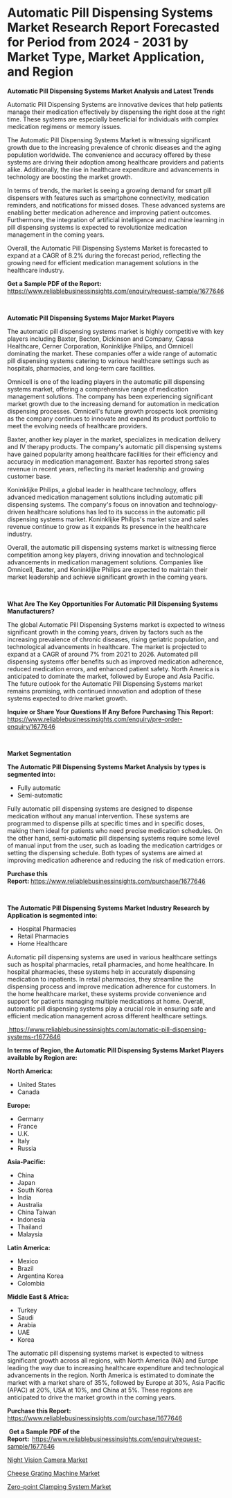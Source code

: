 <p><h1>Automatic Pill Dispensing Systems Market Research Report Forecasted for Period from 2024 -  2031 by Market Type, Market Application, and Region</h1></p><p><strong>Automatic Pill Dispensing Systems Market Analysis and Latest Trends</strong></p>
<p><p>Automatic Pill Dispensing Systems are innovative devices that help patients manage their medication effectively by dispensing the right dose at the right time. These systems are especially beneficial for individuals with complex medication regimens or memory issues.</p><p>The Automatic Pill Dispensing Systems Market is witnessing significant growth due to the increasing prevalence of chronic diseases and the aging population worldwide. The convenience and accuracy offered by these systems are driving their adoption among healthcare providers and patients alike. Additionally, the rise in healthcare expenditure and advancements in technology are boosting the market growth.</p><p>In terms of trends, the market is seeing a growing demand for smart pill dispensers with features such as smartphone connectivity, medication reminders, and notifications for missed doses. These advanced systems are enabling better medication adherence and improving patient outcomes. Furthermore, the integration of artificial intelligence and machine learning in pill dispensing systems is expected to revolutionize medication management in the coming years.</p><p>Overall, the Automatic Pill Dispensing Systems Market is forecasted to expand at a CAGR of 8.2% during the forecast period, reflecting the growing need for efficient medication management solutions in the healthcare industry.</p></p>
<p><strong>Get a Sample PDF of the Report:&nbsp;</strong> <a href="https://www.reliablebusinessinsights.com/enquiry/request-sample/1677646">https://www.reliablebusinessinsights.com/enquiry/request-sample/1677646</a></p>
<p>&nbsp;</p>
<p><strong>Automatic Pill Dispensing Systems Major Market Players</strong></p>
<p><p>The automatic pill dispensing systems market is highly competitive with key players including Baxter, Becton, Dickinson and Company, Capsa Healthcare, Cerner Corporation, Koninklijke Philips, and Omnicell dominating the market. These companies offer a wide range of automatic pill dispensing systems catering to various healthcare settings such as hospitals, pharmacies, and long-term care facilities.</p><p>Omnicell is one of the leading players in the automatic pill dispensing systems market, offering a comprehensive range of medication management solutions. The company has been experiencing significant market growth due to the increasing demand for automation in medication dispensing processes. Omnicell's future growth prospects look promising as the company continues to innovate and expand its product portfolio to meet the evolving needs of healthcare providers.</p><p>Baxter, another key player in the market, specializes in medication delivery and IV therapy products. The company's automatic pill dispensing systems have gained popularity among healthcare facilities for their efficiency and accuracy in medication management. Baxter has reported strong sales revenue in recent years, reflecting its market leadership and growing customer base.</p><p>Koninklijke Philips, a global leader in healthcare technology, offers advanced medication management solutions including automatic pill dispensing systems. The company's focus on innovation and technology-driven healthcare solutions has led to its success in the automatic pill dispensing systems market. Koninklijke Philips's market size and sales revenue continue to grow as it expands its presence in the healthcare industry.</p><p>Overall, the automatic pill dispensing systems market is witnessing fierce competition among key players, driving innovation and technological advancements in medication management solutions. Companies like Omnicell, Baxter, and Koninklijke Philips are expected to maintain their market leadership and achieve significant growth in the coming years.</p></p>
<p>&nbsp;</p>
<p><strong>What Are The Key Opportunities For Automatic Pill Dispensing Systems Manufacturers?</strong></p>
<p><p>The global Automatic Pill Dispensing Systems market is expected to witness significant growth in the coming years, driven by factors such as the increasing prevalence of chronic diseases, rising geriatric population, and technological advancements in healthcare. The market is projected to expand at a CAGR of around 7% from 2021 to 2026. Automated pill dispensing systems offer benefits such as improved medication adherence, reduced medication errors, and enhanced patient safety. North America is anticipated to dominate the market, followed by Europe and Asia Pacific. The future outlook for the Automatic Pill Dispensing Systems market remains promising, with continued innovation and adoption of these systems expected to drive market growth.</p></p>
<p><strong>Inquire or Share Your Questions If Any Before Purchasing This Report:</strong> <a href="https://www.reliablebusinessinsights.com/enquiry/pre-order-enquiry/1677646">https://www.reliablebusinessinsights.com/enquiry/pre-order-enquiry/1677646</a></p>
<p>&nbsp;</p>
<p><strong>Market Segmentation</strong></p>
<p><strong>The Automatic Pill Dispensing Systems Market Analysis by types is segmented into:</strong></p>
<p><ul><li>Fully automatic</li><li>Semi-automatic</li></ul></p>
<p><p>Fully automatic pill dispensing systems are designed to dispense medication without any manual intervention. These systems are programmed to dispense pills at specific times and in specific doses, making them ideal for patients who need precise medication schedules. On the other hand, semi-automatic pill dispensing systems require some level of manual input from the user, such as loading the medication cartridges or setting the dispensing schedule. Both types of systems are aimed at improving medication adherence and reducing the risk of medication errors.</p></p>
<p><strong>Purchase this Report:&nbsp;</strong><a href="https://www.reliablebusinessinsights.com/purchase/1677646">https://www.reliablebusinessinsights.com/purchase/1677646</a></p>
<p>&nbsp;</p>
<p><strong>The Automatic Pill Dispensing Systems Market Industry Research by Application is segmented into:</strong></p>
<p><ul><li>Hospital Pharmacies</li><li>Retail Pharmacies</li><li>Home Healthcare</li></ul></p>
<p><p>Automatic pill dispensing systems are used in various healthcare settings such as hospital pharmacies, retail pharmacies, and home healthcare. In hospital pharmacies, these systems help in accurately dispensing medication to inpatients. In retail pharmacies, they streamline the dispensing process and improve medication adherence for customers. In the home healthcare market, these systems provide convenience and support for patients managing multiple medications at home. Overall, automatic pill dispensing systems play a crucial role in ensuring safe and efficient medication management across different healthcare settings.</p></p>
<p><a href="https://www.reliablebusinessinsights.com/automatic-pill-dispensing-systems-r1677646">&nbsp;https://www.reliablebusinessinsights.com/automatic-pill-dispensing-systems-r1677646</a></p>
<p><strong>In terms of Region, the Automatic Pill Dispensing Systems Market Players available by Region are:</strong></p>
<p>
    <p> <strong> North America: </strong>
        <ul>
            <li>United States</li>
            <li>Canada</li>
        </ul>
        </p> 
    <p> <strong> Europe: </strong>
        <ul>
            <li>Germany</li>
            <li>France</li>
            <li>U.K.</li>
            <li>Italy</li>
            <li>Russia</li>
        </ul>
        </p> 
    <p> <strong> Asia-Pacific: </strong>
        <ul>
            <li>China</li>
            <li>Japan</li>
            <li>South Korea</li>
            <li>India</li>
            <li>Australia</li>
            <li>China Taiwan</li>
            <li>Indonesia</li>
            <li>Thailand</li>
            <li>Malaysia</li>
        </ul>
        </p> 
    <p> <strong> Latin America: </strong>
        <ul>
            <li>Mexico</li>
            <li>Brazil</li>
            <li>Argentina Korea</li>
            <li>Colombia</li>
        </ul>
        </p> 
    <p> <strong> Middle East & Africa: </strong>
        <ul>
            <li>Turkey</li>
            <li>Saudi</li>
            <li>Arabia</li>
            <li>UAE</li>
            <li>Korea</li>
        </ul>
    </p>
    </p>
<p><p>The automatic pill dispensing systems market is expected to witness significant growth across all regions, with North America (NA) and Europe leading the way due to increasing healthcare expenditure and technological advancements in the region. North America is estimated to dominate the market with a market share of 35%, followed by Europe at 30%, Asia Pacific (APAC) at 20%, USA at 10%, and China at 5%. These regions are anticipated to drive the market growth in the coming years.</p></p>
<p><strong>Purchase this Report: </strong><a href="https://www.reliablebusinessinsights.com/purchase/1677646">https://www.reliablebusinessinsights.com/purchase/1677646</a></p>
<p>&nbsp;<strong>Get a Sample PDF of the Report:&nbsp;&nbsp;</strong><a href="https://www.reliablebusinessinsights.com/enquiry/request-sample/1677646">https://www.reliablebusinessinsights.com/enquiry/request-sample/1677646</a></p>
<p><strong></strong></p>
<p><p><a href="https://github.com/dx0328/Market-Research-Report-List-3/blob/main/night-vision-camera-market.md">Night Vision Camera Market</a></p><p><a href="https://github.com/Glendatilghmankmgz0rbhwpy/Market-Research-Report-List-3/blob/main/cheese-grating-machine-market.md">Cheese Grating Machine Market</a></p><p><a href="https://github.com/DeonteStanton2023/Market-Research-Report-List-1/blob/main/zero-point-clamping-system-market.md">Zero-point Clamping System Market</a></p></p>